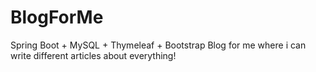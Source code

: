 # BlogForMe
Spring Boot + MySQL + Thymeleaf + Bootstrap
Blog for me where i can write different articles about everything!
